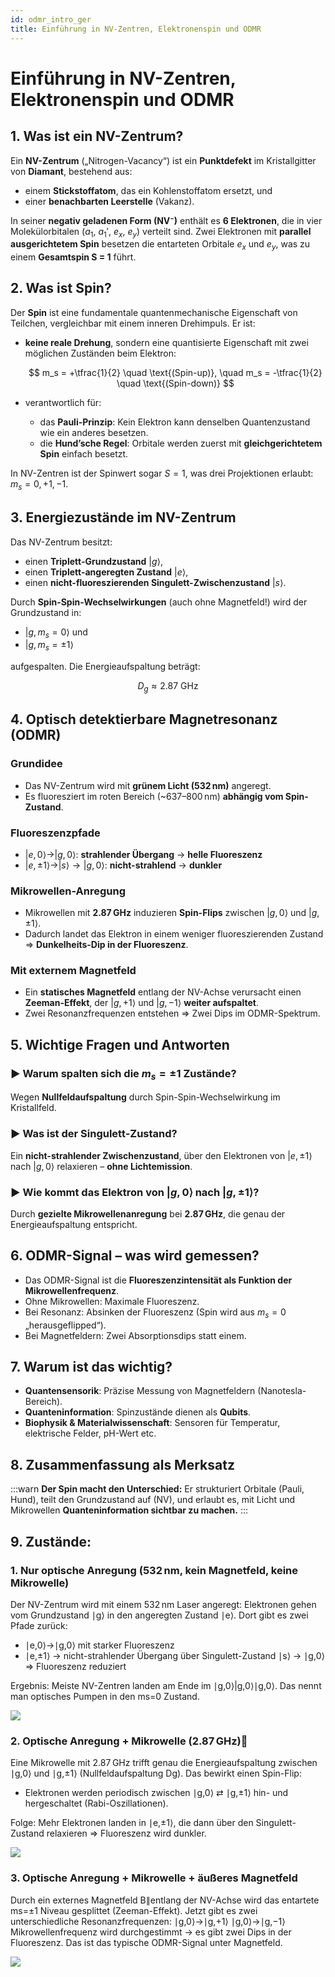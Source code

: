 ```yaml
---
id: odmr_intro_ger
title: Einführung in NV-Zentren, Elektronenspin und ODMR
---
```


# Einführung in NV-Zentren, Elektronenspin und ODMR

## 1. Was ist ein NV-Zentrum?

Ein **NV-Zentrum** („Nitrogen-Vacancy“) ist ein **Punktdefekt** im Kristallgitter von **Diamant**, bestehend aus:

* einem **Stickstoffatom**, das ein Kohlenstoffatom ersetzt, und
* einer **benachbarten Leerstelle** (Vakanz).

In seiner **negativ geladenen Form (NV⁻)** enthält es **6 Elektronen**, die in vier Molekülorbitalen ($a_1$, $a_1'$, $e_x$, $e_y$) verteilt sind. Zwei Elektronen mit **parallel ausgerichtetem Spin** besetzen die entarteten Orbitale $e_x$ und $e_y$, was zu einem **Gesamtspin S = 1** führt.


## 2. Was ist Spin?

Der **Spin** ist eine fundamentale quantenmechanische Eigenschaft von Teilchen, vergleichbar mit einem inneren Drehimpuls. Er ist:

* **keine reale Drehung**, sondern eine quantisierte Eigenschaft mit zwei möglichen Zuständen beim Elektron:

  $$
  m_s = +\tfrac{1}{2} \quad \text{(Spin-up)}, \quad m_s = -\tfrac{1}{2} \quad \text{(Spin-down)}
  $$
* verantwortlich für:

  * das **Pauli-Prinzip**: Kein Elektron kann denselben Quantenzustand wie ein anderes besetzen.
  * die **Hund’sche Regel**: Orbitale werden zuerst mit **gleichgerichtetem Spin** einfach besetzt.

In NV-Zentren ist der Spinwert sogar $S = 1$, was drei Projektionen erlaubt: $m_s = 0, +1, -1$.

## 3. Energiezustände im NV-Zentrum

Das NV-Zentrum besitzt:

* einen **Triplett-Grundzustand** $|g⟩$,
* einen **Triplett-angeregten Zustand** $|e⟩$,
* einen **nicht-fluoreszierenden Singulett-Zwischenzustand** $|s⟩$.

Durch **Spin-Spin-Wechselwirkungen** (auch ohne Magnetfeld!) wird der Grundzustand in:

* $|g, m_s = 0⟩$ und
* $|g, m_s = ±1⟩$

aufgespalten. Die Energieaufspaltung beträgt:

$$
D_g \approx 2.87 \text{ GHz}
$$


## 4. Optisch detektierbare Magnetresonanz (ODMR)

### Grundidee

* Das NV-Zentrum wird mit **grünem Licht (532 nm)** angeregt.
* Es fluoresziert im roten Bereich (\~637–800 nm) **abhängig vom Spin-Zustand**.

### Fluoreszenzpfade

* $|e,0⟩ \rightarrow |g,0⟩$: **strahlender Übergang** → **helle Fluoreszenz**
* $|e,±1⟩ \rightarrow |s⟩ \rightarrow |g,0⟩$: **nicht-strahlend** → **dunkler**

### Mikrowellen-Anregung

* Mikrowellen mit **2.87 GHz** induzieren **Spin-Flips** zwischen $|g,0⟩$ und $|g,±1⟩$.
* Dadurch landet das Elektron in einem weniger fluoreszierenden Zustand ⇒ **Dunkelheits-Dip in der Fluoreszenz**.

### Mit externem Magnetfeld

* Ein **statisches Magnetfeld** entlang der NV-Achse verursacht einen **Zeeman-Effekt**, der $|g,+1⟩$ und $|g,-1⟩$ **weiter aufspaltet**.
* Zwei Resonanzfrequenzen entstehen ⇒ Zwei Dips im ODMR-Spektrum.

## 5. Wichtige Fragen und Antworten

### ▶ Warum spalten sich die $m_s = ±1$ Zustände?

Wegen **Nullfeldaufspaltung** durch Spin-Spin-Wechselwirkung im Kristallfeld.

### ▶ Was ist der Singulett-Zustand?

Ein **nicht-strahlender Zwischenzustand**, über den Elektronen von $|e,±1⟩$ nach $|g,0⟩$ relaxieren – **ohne Lichtemission**.

### ▶ Wie kommt das Elektron von $|g,0⟩$ nach $|g,±1⟩$?

Durch **gezielte Mikrowellenanregung** bei **2.87 GHz**, die genau der Energieaufspaltung entspricht.

## 6. ODMR-Signal – was wird gemessen?

* Das ODMR-Signal ist die **Fluoreszenzintensität als Funktion der Mikrowellenfrequenz**.
* Ohne Mikrowellen: Maximale Fluoreszenz.
* Bei Resonanz: Absinken der Fluoreszenz (Spin wird aus $m_s = 0$ „herausgeflipped“).
* Bei Magnetfeldern: Zwei Absorptionsdips statt einem.


## 7. Warum ist das wichtig?

* **Quantensensorik**: Präzise Messung von Magnetfeldern (Nanotesla-Bereich).
* **Quanteninformation**: Spinzustände dienen als **Qubits**.
* **Biophysik & Materialwissenschaft**: Sensoren für Temperatur, elektrische Felder, pH-Wert etc.

## 8. Zusammenfassung als Merksatz

:::warn
**Der Spin macht den Unterschied:**
Er strukturiert Orbitale (Pauli, Hund), teilt den Grundzustand auf (NV),
und erlaubt es, mit Licht und Mikrowellen **Quanteninformation sichtbar zu machen.**
:::


## 9. Zustände:

### 1. Nur optische Anregung (532 nm, kein Magnetfeld, keine Mikrowelle)

Der NV-Zentrum wird mit einem 532 nm Laser angeregt: Elektronen gehen vom Grundzustand ∣g⟩ in den angeregten Zustand ∣e⟩.
Dort gibt es zwei Pfade zurück:
* ∣e,0⟩→∣g,0⟩ mit starker Fluoreszenz
* ∣e,±1⟩ → nicht-strahlender Übergang über Singulett-Zustand ∣s⟩ → ∣g,0⟩ ⇒ Fluoreszenz reduziert

Ergebnis: Meiste NV-Zentren landen am Ende im ∣g,0⟩|g,0⟩∣g,0⟩. Das nennt man optisches Pumpen in den ms=0 Zustand.

![](./IMAGES/odm_nvc.png)

### 2. Optische Anregung + Mikrowelle (2.87 GHz)

Eine Mikrowelle mit 2.87 GHz trifft genau die Energieaufspaltung zwischen ∣g,0⟩  und ∣g,±1⟩ (Nullfeldaufspaltung Dg).
Das bewirkt einen Spin-Flip:
* Elektronen werden periodisch zwischen ∣g,0⟩ ⇄ ∣g,±1⟩ hin- und hergeschaltet (Rabi-Oszillationen).

Folge: Mehr Elektronen landen in ∣e,±1⟩, die dann über den Singulett-Zustand relaxieren ⇒ Fluoreszenz wird dunkler.

![](./IMAGES/odm_nvc.png)

### 3. Optische Anregung + Mikrowelle + äußeres Magnetfeld

Durch ein externes Magnetfeld B∥entlang der NV-Achse wird das entartete ms=±1 Niveau gesplittet (Zeeman-Effekt).
Jetzt gibt es zwei unterschiedliche Resonanzfrequenzen:
∣g,0⟩→∣g,+1⟩
∣g,0⟩→∣g,−1⟩
Mikrowellenfrequenz wird durchgestimmt → es gibt zwei Dips in der Fluoreszenz. Das ist das typische ODMR-Signal unter Magnetfeld.

![](./IMAGES/odm_nvc.png)
